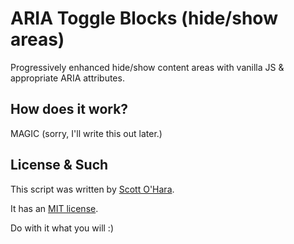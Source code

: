# ARIA Toggle Blocks (hide/show areas)  

Progressively enhanced hide/show content areas with vanilla JS &amp; appropriate ARIA attributes.


## How does it work?  
MAGIC (sorry, I'll write this out later.)


## License & Such  
This script was written by [Scott O'Hara](https://twitter.com/scottohara).

It has an [MIT license](https://github.com/scottaohara/accessible-components/blob/master/LICENSE.md).

Do with it what you will :)


